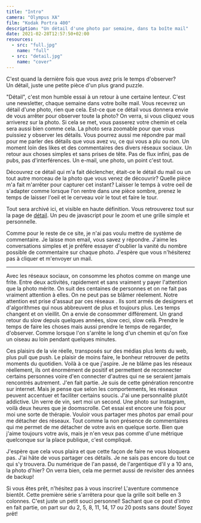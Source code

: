 ```yaml
---
title: "Intro"
camera: "Olympus XA"
film: "Kodak Portra 400"
description: "Un détail d'une photo par semaine, dans ta boîte mail"
date: 2021-02-28T12:57:50+02:00
resources:
  - src: "full.jpg"
    name: "full"
  - src: "detail.jpg"
    name: "cover"
---
```


C'est quand la dernière fois que vous avez pris le temps d'observer?  
Un détail, juste une petite pièce d'un plus grand puzzle.  

"Détail", c'est mon humble essai à un retour à une certaine lenteur. C'est une newsletter, chaque semaine dans votre boîte mail. Vous recevrez un détail d'une photo, rien que cela. Est-ce que ce détail vous donnera envie de vous arrêter pour observer toute la photo? On verra, si vous cliquez vous arriverez sur la photo. Si cela se met, vous passerez votre chemin et cela sera aussi bien comme cela. La photo sera zoomable pour que vous puissiez y observer les détails. Vous pourrez aussi me répondre par mail pour me parler des détails que vous avez vu, ce qui vous a plu ou non. Un moment loin des likes et des commentaires des divers réseaux sociaux. Un retour aux choses simples et sans prises de tête. Pas de flux infini, pas de pubs, pas d'interférences. Un e-mail, une photo, un point c'est tout.

Découvrez ce détail qui m'a fait déclencher, était-ce le détail du mail ou un tout autre morceau de la photo que vous venez de découvrir? Quelle pièce m'a fait m'arrêter pour capturer cet instant? Laisser le temps à votre oeil de s'adapter comme lorsque l'on rentre dans une pièce sombre, prenez le temps de laisser l'oeil et le cerveau voir le tout et faire le tour.

Tout sera archivé ici, et visible en haute définition. Vous retrouverez tout sur la page de [détail](/details). Un peu de javascript pour le zoom et une grille simple et personnelle. 

Comme pour le reste de ce site, je n'ai pas voulu mettre de système de commentaire. Je laisse mon email, vous savez y répondre. J'aime les conversations simples et je préfère essayer d'oublier la vanité du nombre possible de commentaire sur chaque photo. J'espère que vous n'hésiterez pas à cliquer et m'envoyer un mail. 

***

Avec les réseaux sociaux, on consomme les photos comme on mange une frite. Entre deux activités, rapidement et sans vraiment y payer l'attention que la photo mérite. On suit des centaines de personnes et on ne fait pas vraiment attention à elles. On ne peut pas se blâmer réelement. Notre attention est prise d'assaut par ces réseaux . Ils sont armés de designers et d'algorithmes qui nous abbreuvent de plus et toujours plus. Les temps changent et on vieillit. On a envie de consommer différement. Un grand retour du slow depuis quelques années, slow ceci, slow celà. Prendre le temps de faire les choses mais aussi prendre le temps de regarder, d'observer. Comme lorsque l'on s'arrête le long d'un chemin et qu'on fixe un oiseau au loin pendant quelques minutes.

Ces plaisirs de la vie réelle, transposés sur des médias plus lents du web, plus pull que push. Le plaisir de moins faire, le bonheur retrouver de petits moments du quotidien. Voilà à ce que j'aspire. Je ne blâme pas les réseaux réellement, ils ont énormément de positif et permettent de reconnecter certains personnes voire d'en connecter d'autres qui ne se seraient jamais rencontrés autrement. J'en fait partie. Je suis de cette génération rencontre sur internet. Mais je pense que selon les comportements, les réseaux peuvent accentuer et faciliter certains soucis. J'ai une personnalité plutôt addictive. Un verre de vin, sert moi un second. Une photo sur Instagram, voilà deux heures que je doomscrolle. Cet essai est encore une fois pour moi une sorte de thérapie. Vouloir vous partager mes photos par email pour me détacher des réseaux. Tout comme la non présence de commentaires qui me permet de me détacher de votre avis en quelque sorte. Bien que j'aime toujours votre avis, mais je n'en veux pas comme d'une métrique quelconque sur la place publique, c'est compliqué. 

J'espère que cela vous plaira et que cette façon de faire ne vous bloquera pas. J'ai hâte de vous partager ces détails. Je ne sais pas encore du tout ce qui s'y trouvera. Du numérique de l'an passé, de l'argentique d'il y a 10 ans, la photo d'hier? On verra bien, cela me permet aussi de revisiter des années de backup! 

Si vous êtes prêt, n'hésitez pas à vous inscrire! L'aventure commence bientôt. Cette première série s'arrêtera pour que la grille soit belle en 3 colonnes. C'est juste un petit souci personnel! Sachant que ce post d'intro en fait partie, on part sur du 2, 5, 8, 11, 14, 17 ou 20 posts sans doute! Soyez prêt!
